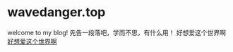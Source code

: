 # wavedanger.top
welcome to my blog!
先告一段落吧，学而不思，有什么用！
<detail>
  <sumary>好想爱这个世界啊</sumary>
  [好想爱这个世界啊]("https://www.bilibili.com/video/av78067912/")
</detail>
